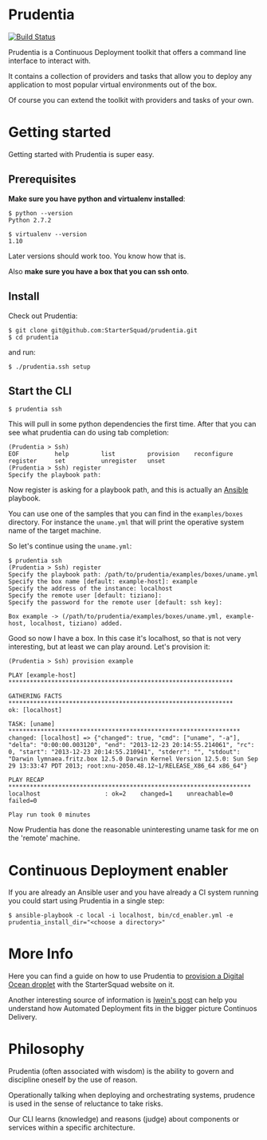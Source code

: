 Prudentia
=========
[![Build Status](https://travis-ci.org/StarterSquad/prudentia.png?branch=master)](https://travis-ci.org/StarterSquad/prudentia)

Prudentia is a Continuous Deployment toolkit that offers a command line interface to interact with.

It contains a collection of providers and tasks that allow you to deploy any application to most popular virtual
environments out of the box.

Of course you can extend the toolkit with providers and tasks of your own.

# Getting started

Getting started with Prudentia is super easy.

## Prerequisites

**Make sure you have python and virtualenv installed**:

    $ python --version
    Python 2.7.2

    $ virtualenv --version
    1.10

Later versions should work too. You know how that is.

Also **make sure you have a box that you can ssh onto**.

## Install

Check out Prudentia:

    $ git clone git@github.com:StarterSquad/prudentia.git
    $ cd prudentia

and run:

    $ ./prudentia.ssh setup

## Start the CLI

    $ prudentia ssh

This will pull in some python dependencies the first time. After that you can see what prudentia can do using tab completion:

    (Prudentia > Ssh)
    EOF          help         list         provision    reconfigure  register     set          unregister   unset
    (Prudentia > Ssh) register
    Specify the playbook path:

Now register is asking for a playbook path, and this is actually an [Ansible][1] playbook.

You can use one of the samples that you can find in the `examples/boxes` directory.
For instance the `uname.yml` that will print the operative system name of the target machine.
        
So let's continue using the `uname.yml`:

    $ prudentia ssh
    (Prudentia > Ssh) register
    Specify the playbook path: /path/to/prudentia/examples/boxes/uname.yml
    Specify the box name [default: example-host]: example
    Specify the address of the instance: localhost
    Specify the remote user [default: tiziano]:
    Specify the password for the remote user [default: ssh key]:

    Box example -> (/path/to/prudentia/examples/boxes/uname.yml, example-host, localhost, tiziano) added.

Good so now I have a box. In this case it's localhost, so that is not very interesting, but at least we can play around. Let's provision it:

    (Prudentia > Ssh) provision example

    PLAY [example-host] ***************************************************************
    
    GATHERING FACTS ***************************************************************
    ok: [localhost]
    
    TASK: [uname] *****************************************************************
    changed: [localhost] => {"changed": true, "cmd": ["uname", "-a"], "delta": "0:00:00.003120", "end": "2013-12-23 20:14:55.214061", "rc": 0, "start": "2013-12-23 20:14:55.210941", "stderr": "", "stdout": "Darwin lymnaea.fritz.box 12.5.0 Darwin Kernel Version 12.5.0: Sun Sep 29 13:33:47 PDT 2013; root:xnu-2050.48.12~1/RELEASE_X86_64 x86_64"}
    
    PLAY RECAP ********************************************************************
    localhost                  : ok=2    changed=1    unreachable=0    failed=0
    
    Play run took 0 minutes

Now Prudentia has done the reasonable uninteresting uname task for me on the 'remote' machine.


# Continuous Deployment enabler

If you are already an Ansible user and you have already a CI system running you could start using Prudentia in a single step:
 
    $ ansible-playbook -c local -i localhost, bin/cd_enabler.yml -e prudentia_install_dir="<choose a directory>"


# More Info

Here you can find a guide on how to use Prudentia to [provision a Digital Ocean droplet](http://www.startersquad.com/blog/simple-deployments-with-prudentia/) 
with the StarterSquad website on it.

Another interesting source of information is [Iwein's post](http://www.startersquad.com/blog/getting-ready-for-continuous-delivery/) can help you understand how Automated Deployment fits in the bigger picture Continuos Delivery. 

Philosophy
==========

Prudentia (often associated with wisdom) is the ability to govern and discipline oneself by the use of reason.

Operationally talking when deploying and orchestrating systems, prudence is used in the sense of reluctance to take risks.

Our CLI learns (knowledge) and reasons (judge) about components or services within a specific architecture.

[1]: https://github.com/ansible/ansible "Ansible"
